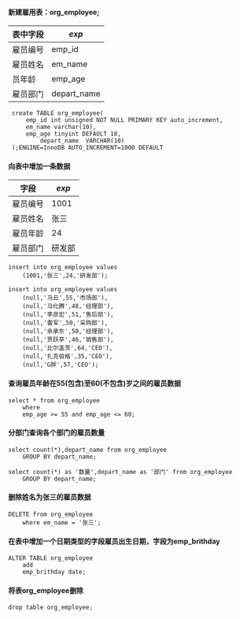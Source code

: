  #### 新建雇用表：org_employee;
|表中字段|*exp*|
|------|----|
|雇员编号|emp_id|
|雇员姓名|em_name|
|员年龄|emp_age|
|雇员部门|depart_name|
``` mysql
 create TABLE org_employee(
     emp_id int unsigned NOT NULL PRIMARY KEY auto_increment,
     em_name varchar(10),
     emp_age tinyint DEFAULT 18,
		 depart_name  VARCHAR(10)
 );ENGINE=InnoDB AUTO_INCREMENT=1000 DEFAULT 
``` 
 #### 向表中增加一条数据
字段|*exp*
---|---
雇员编号|1001
雇员姓名|张三
雇员年龄|24
雇员部门|研发部
``` mysl
insert into org_employee values
	(1001,'张三',24,'研发部');

insert into org_employee values
	(null,'马云',55,'市场部'),
	(null,'马化腾',48,'经理部'),
	(null,'李彦宏',51,'售后部'),
	(null,'雷军',50,'采购部'),
	(null,'余承东',50,'经理部'),
	(null,'贾跃亭',46,'销售部'),
	(null,'比尔盖茨',64,'CEO'),
	(null,'扎克伯格',35,'CEO'),
	(null,'G胖',57,'CEO');
```
#### 查询雇员年龄在55(包含)至60(不包含)岁之间的雇员数据
``` mysql
select * from org_employee
	where
	emp_age >= 55 and emp_age <= 60;
```
#### 分部门查询各个部门的雇员数量
``` mysql
select count(*),depart_name from org_employee
	GROUP BY depart_name;

select count(*) as '数量',depart_name as '部门' from org_employee
	GROUP BY depart_name;
```
#### 删除姓名为张三的雇员数据
``` mysql
DELETE from org_employee
	where em_name = '张三';
```
#### 在表中增加一个日期类型的字段雇员出生日期，字段为emp_brithday
``` mysql
ALTER TABLE org_employee 
	add 
	emp_brithday date;
```
#### 将表org_employee删除
``` mysql
drop table org_employee;
```
 
 
 
 
 
 
 
 


